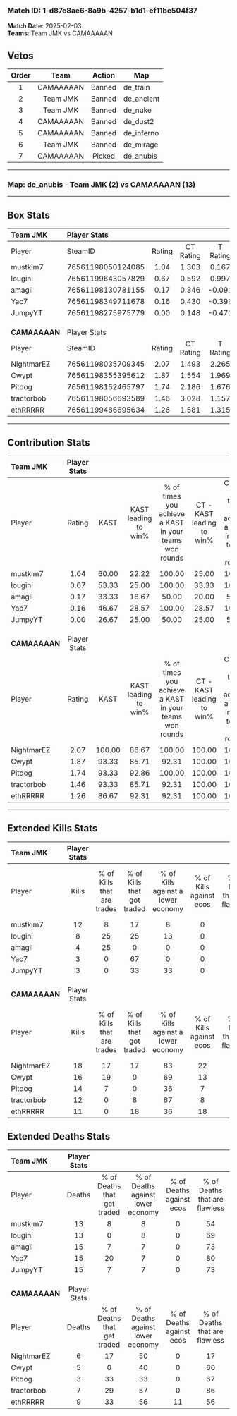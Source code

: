 ### Match ID: 1-d87e8ae6-8a9b-4257-b1d1-ef11be504f37  
**Match Date**: 2025-02-03  
**Teams**: Team JMK vs CAMAAAAAN  

## Vetos  

| Order | Team | Action | Map |
| :---: | :--: | :----: | --- |
| 1 | CAMAAAAAN | Banned | de_train |
| 2 | Team JMK | Banned | de_ancient |
| 3 | Team JMK | Banned | de_nuke |
| 4 | CAMAAAAAN | Banned | de_dust2 |
| 5 | CAMAAAAAN | Banned | de_inferno |
| 6 | Team JMK | Banned | de_mirage |
| 7 | CAMAAAAAN | Picked | de_anubis |

---  

### **Map**: de_anubis - Team JMK (2) vs CAMAAAAAN (13)  
---  

## Box Stats  

| **Team JMK**  | Player Stats      |        |           |          |        |       |       |         |        |      |     |
| :- | :- | :-: | :-: | :-: | :-: | :-: | :-: | :-: | :-: | :-: | :-: |
| Player        | SteamID           | Rating | CT Rating | T Rating |  KAST  |  ADR  | Kills | Assists | Deaths | K/D  | HS% |
| mustkim7      | 76561198050124085 |  1.04  |   1.303   |  0.167   | 60.00  | 93.1  |  12   |    2    |   13   | 0.92 | 66  |
| lougini       | 76561199643057829 |  0.67  |   0.592   |  0.997   | 53.33  | 69.7  |   8   |    0    |   13   | 0.62 | 75  |
| amagil        | 76561198130781155 |  0.17  |   0.346   |  -0.091  | 33.33  | 49.6  |   4   |    2    |   15   | 0.27 | 50  |
| Yac7          | 76561198349711678 |  0.16  |   0.430   |  -0.399  | 46.67  | 34.0  |   3   |    1    |   15   | 0.20 | 66  |
| JumpyYT       | 76561198275975779 |  0.00  |   0.148   |  -0.471  | 26.67  | 26.8  |   3   |    1    |   15   | 0.20 | 33  |
|               |                   |        |           |          |        |       |       |         |        |      |     |
|               |                   |        |           |          |        |       |       |         |        |      |     |
|               |                   |        |           |          |        |       |       |         |        |      |     |
| **CAMAAAAAN** | Player Stats      |        |           |          |        |       |       |         |        |      |     |
| Player        | SteamID           | Rating | CT Rating | T Rating |  KAST  |  ADR  | Kills | Assists | Deaths | K/D  | HS% |
| NightmarEZ    | 76561198035709345 |  2.07  |   1.493   |  2.265   | 100.00 | 132.9 |  18   |    5    |   6    | 3.00 | 22  |
| Cwypt         | 76561198355395612 |  1.87  |   1.554   |  1.969   | 93.33  | 111.9 |  16   |    3    |   5    | 3.20 | 75  |
| Pitdog        | 76561198152465797 |  1.74  |   2.186   |  1.676   | 93.33  | 84.8  |  14   |    4    |   3    | 4.67 | 42  |
| tractorbob    | 76561198056693589 |  1.46  |   3.028   |  1.157   | 93.33  | 76.1  |  12   |    4    |   7    | 1.71 | 50  |
| ethRRRRR      | 76561199486695634 |  1.26  |   1.581   |  1.315   | 86.67  | 74.4  |  11   |    2    |   9    | 1.22 | 45  |
---  

## Contribution Stats  

| **Team JMK**  | Player Stats |        |                      |                                                        |                           |                                                             |                          |                                                            |
| :- | :-: | :-: | :-: | :-: | :-: | :-: | :-: | :-: |
| Player        |    Rating    |  KAST  | KAST leading to win% | % of times you achieve a KAST in your teams won rounds | CT - KAST leading to win% | CT - % of times you achieve a KAST in your teams won rounds | T - KAST leading to win% | T - % of times you achieve a KAST in your teams won rounds |
| mustkim7      |     1.04     | 60.00  |        22.22         |                         100.00                         |           25.00           |                           100.00                            |           0.00           |                            0.00                            |
| lougini       |     0.67     | 53.33  |        25.00         |                         100.00                         |           33.33           |                           100.00                            |           0.00           |                            0.00                            |
| amagil        |     0.17     | 33.33  |        16.67         |                         50.00                          |           20.00           |                            50.00                            |           0.00           |                            0.00                            |
| Yac7          |     0.16     | 46.67  |        28.57         |                         100.00                         |           28.57           |                           100.00                            |           0.00           |                            0.00                            |
| JumpyYT       |     0.00     | 26.67  |        25.00         |                         50.00                          |           25.00           |                            50.00                            |           0.00           |                            0.00                            |
|               |              |        |                      |                                                        |                           |                                                             |                          |                                                            |
|               |              |        |                      |                                                        |                           |                                                             |                          |                                                            |
|               |              |        |                      |                                                        |                           |                                                             |                          |                                                            |
| **CAMAAAAAN** | Player Stats |        |                      |                                                        |                           |                                                             |                          |                                                            |
| Player        |    Rating    |  KAST  | KAST leading to win% | % of times you achieve a KAST in your teams won rounds | CT - KAST leading to win% | CT - % of times you achieve a KAST in your teams won rounds | T - KAST leading to win% | T - % of times you achieve a KAST in your teams won rounds |
| NightmarEZ    |     2.07     | 100.00 |        86.67         |                         100.00                         |          100.00           |                           100.00                            |          83.33           |                           100.00                           |
| Cwypt         |     1.87     | 93.33  |        85.71         |                         92.31                          |          100.00           |                           100.00                            |          81.82           |                           90.00                            |
| Pitdog        |     1.74     | 93.33  |        92.86         |                         100.00                         |          100.00           |                           100.00                            |          90.91           |                           100.00                           |
| tractorbob    |     1.46     | 93.33  |        85.71         |                         92.31                          |          100.00           |                           100.00                            |          81.82           |                           90.00                            |
| ethRRRRR      |     1.26     | 86.67  |        92.31         |                         92.31                          |          100.00           |                           100.00                            |          90.00           |                           90.00                            |
---  

## Extended Kills Stats  

| **Team JMK**  | Player Stats |                            |                            |                                    |                         |                              |                                 |                                       |                    |           |
| :- | :-: | :-: | :-: | :-: | :-: | :-: | :-: | :-: | :-: | :-: |
| Player        |    Kills     | % of Kills that are trades | % of Kills that got traded | % of Kills against a lower economy | % of Kills against ecos | % of Kills that are flawless | % of Kills that are close duels | % of Kills that are assisted by flash | Pistol Round Kills | AWP Kills |
| mustkim7      |      12      |             8              |             17             |                 8                  |            0            |              75              |                0                |                   0                   |         0          |     5     |
| lougini       |      8       |             25             |             25             |                 13                 |            0            |              50              |               13                |                   0                   |         0          |     2     |
| amagil        |      4       |             25             |             0              |                 0                  |            0            |              25              |                0                |                   0                   |         0          |     0     |
| Yac7          |      3       |             0              |             67             |                 0                  |            0            |              67              |                0                |                   0                   |         0          |     0     |
| JumpyYT       |      3       |             0              |             33             |                 33                 |            0            |              33              |                0                |                   0                   |         0          |     0     |
|               |              |                            |                            |                                    |                         |                              |                                 |                                       |                    |           |
|               |              |                            |                            |                                    |                         |                              |                                 |                                       |                    |           |
|               |              |                            |                            |                                    |                         |                              |                                 |                                       |                    |           |
| **CAMAAAAAN** | Player Stats |                            |                            |                                    |                         |                              |                                 |                                       |                    |           |
| Player        |    Kills     | % of Kills that are trades | % of Kills that got traded | % of Kills against a lower economy | % of Kills against ecos | % of Kills that are flawless | % of Kills that are close duels | % of Kills that are assisted by flash | Pistol Round Kills | AWP Kills |
| NightmarEZ    |      18      |             17             |             17             |                 83                 |           22            |              56              |               11                |                   6                   |         0          |     1     |
| Cwypt         |      16      |             19             |             0              |                 69                 |           13            |              69              |                6                |                   0                   |         0          |     1     |
| Pitdog        |      14      |             7              |             0              |                 36                 |            7            |              79              |                0                |                   0                   |         5          |     3     |
| tractorbob    |      12      |             0              |             8              |                 67                 |            8            |              75              |                0                |                   0                   |         0          |     1     |
| ethRRRRR      |      11      |             0              |             18             |                 36                 |           18            |              82              |                0                |                   0                   |         0          |     2     |
## Extended Deaths Stats  

| **Team JMK**  | Player Stats |                             |                                   |                          |                               |                            |                           |               |
| :- | :-: | :-: | :-: | :-: | :-: | :-: | :-: | :-: |
| Player        |    Deaths    | % of Deaths that get traded | % of Deaths against lower economy | % of Deaths against ecos | % of Deaths that are flawless | % of Deaths that are close | % of Deaths while blinded | Deaths to AWP |
| mustkim7      |      13      |              8              |                 8                 |            0             |              54               |             8              |             0             |       1       |
| lougini       |      13      |              0              |                 8                 |            0             |              69               |             0              |             0             |       1       |
| amagil        |      15      |              7              |                 7                 |            0             |              73               |             13             |             0             |       0       |
| Yac7          |      15      |             20              |                 7                 |            0             |              80               |             0              |             0             |       2       |
| JumpyYT       |      15      |              7              |                 7                 |            0             |              73               |             0              |             7             |       1       |
|               |              |                             |                                   |                          |                               |                            |                           |               |
|               |              |                             |                                   |                          |                               |                            |                           |               |
|               |              |                             |                                   |                          |                               |                            |                           |               |
| **CAMAAAAAN** | Player Stats |                             |                                   |                          |                               |                            |                           |               |
| Player        |    Deaths    | % of Deaths that get traded | % of Deaths against lower economy | % of Deaths against ecos | % of Deaths that are flawless | % of Deaths that are close | % of Deaths while blinded | Deaths to AWP |
| NightmarEZ    |      6       |             17              |                50                 |            0             |              17               |             17             |             0             |       0       |
| Cwypt         |      5       |              0              |                40                 |            0             |              60               |             0              |             0             |       0       |
| Pitdog        |      3       |             33              |                33                 |            0             |              67               |             0              |             0             |       0       |
| tractorbob    |      7       |             29              |                57                 |            0             |              86               |             0              |             0             |       0       |
| ethRRRRR      |      9       |             33              |                56                 |            11            |              56               |             0              |             0             |       0       |
